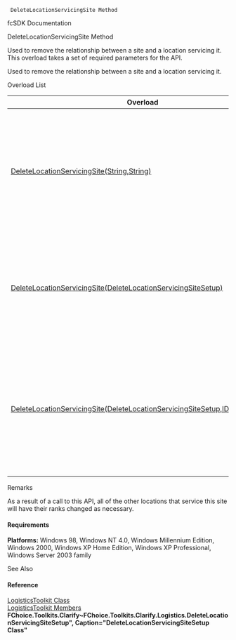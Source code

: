 ﻿     DeleteLocationServicingSite Method                                                   

fcSDK Documentation

DeleteLocationServicingSite Method

Used to remove the relationship between a site and a location servicing it. This overload takes a set of required parameters for the API.

Used to remove the relationship between a site and a location servicing it.

Overload List

| Overload | Description |
| --- | --- |
| [DeleteLocationServicingSite(String,String)](FChoice.Toolkits.Clarify~FChoice.Toolkits.Clarify.Logistics.LogisticsToolkit~DeleteLocationServicingSite(String,String).md) | Used to remove the relationship between a site and a location servicing it. This overload takes a set of required parameters for the API.   |
| [DeleteLocationServicingSite(DeleteLocationServicingSiteSetup)](FChoice.Toolkits.Clarify~FChoice.Toolkits.Clarify.Logistics.LogisticsToolkit~DeleteLocationServicingSite(DeleteLocationServicingSiteSetup).md) | Used to remove the relationship between a site and a location servicing it. This overload takes a setup object.   |
| [DeleteLocationServicingSite(DeleteLocationServicingSiteSetup,IDbTransaction)](FChoice.Toolkits.Clarify~FChoice.Toolkits.Clarify.Logistics.LogisticsToolkit~DeleteLocationServicingSite(DeleteLocationServicingSiteSetup,IDbTransaction).md) | Used to remove the relationship between a site and a location servicing it. This overload takes a setup object and a database transaction.   |

Remarks

As a result of a call to this API, all of the other locations that service this site will have their ranks changed as necessary.

#### Requirements

**Platforms:** Windows 98, Windows NT 4.0, Windows Millennium Edition, Windows 2000, Windows XP Home Edition, Windows XP Professional, Windows Server 2003 family

See Also

#### Reference

[LogisticsToolkit Class](FChoice.Toolkits.Clarify~FChoice.Toolkits.Clarify.Logistics.LogisticsToolkit.md)  
[LogisticsToolkit Members](FChoice.Toolkits.Clarify~FChoice.Toolkits.Clarify.Logistics.LogisticsToolkit_members.md)  
**FChoice.Toolkits.Clarify~FChoice.Toolkits.Clarify.Logistics.DeleteLocationServicingSiteSetup", Caption="DeleteLocationServicingSiteSetup Class"**